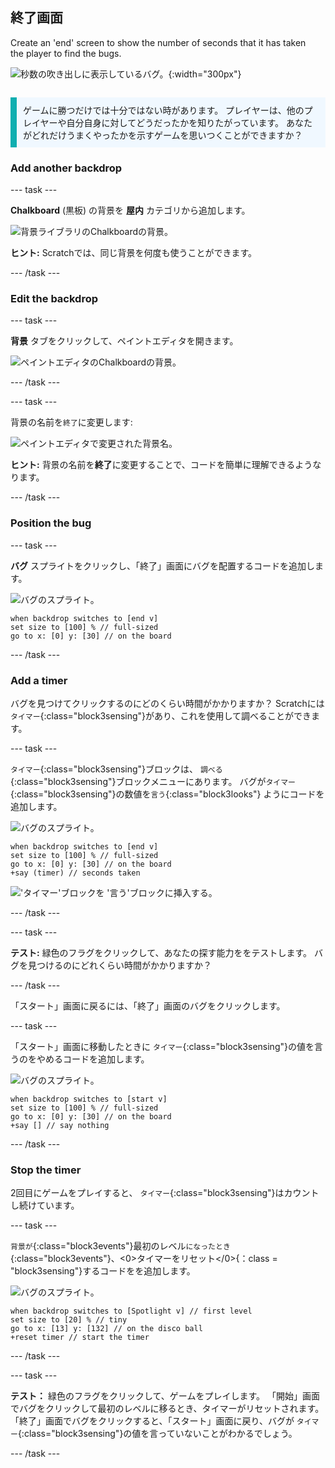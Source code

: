 ## 終了画面

<div style="display: flex; flex-wrap: wrap">
<div style="flex-basis: 200px; flex-grow: 1; margin-right: 15px;">
Create an 'end' screen to show the number of seconds that it has taken the player to find the bugs. 
</div>
<div>

![秒数の吹き出しに表示しているバグ。](images/end-screen.png){:width="300px"}

</div>
</div>

<p style="border-left: solid; border-width:10px; border-color: #0faeb0; background-color: aliceblue; padding: 10px;">
ゲームに勝つだけでは十分ではない時があります。 プレイヤーは、他のプレイヤーや自分自身に対してどうだったかを知りたがっています。 あなたがどれだけうまくやったかを示すゲームを思いつくことができますか？</p>

### Add another backdrop

--- task ---

**Chalkboard** (黒板) の背景を **屋内** カテゴリから追加します。

![背景ライブラリのChalkboardの背景。](images/chalkboard.png)

**ヒント:** Scratchでは、同じ背景を何度も使うことができます。

--- /task ---

### Edit the backdrop

--- task ---

**背景** タブをクリックして、ペイントエディタを開きます。

![ペイントエディタのChalkboardの背景。](images/chalkboard2-paint.png)

--- /task ---

--- task ---

背景の名前を`終了`に変更します:

![ペイントエディタで変更された背景名。](images/end-screen-name.png)

**ヒント:** 背景の名前を**終了**に変更することで、コードを簡単に理解できるようなります。

--- /task ---

### Position the bug

--- task ---

**バグ** スプライトをクリックし、「終了」画面にバグを配置するコードを追加します。

![バグのスプライト。](images/bug-sprite.png)

```blocks3
when backdrop switches to [end v]
set size to [100] % // full-sized
go to x: [0] y: [30] // on the board
```

--- /task ---

### Add a timer

バグを見つけてクリックするのにどのくらい時間がかかりますか？ Scratchには `タイマー`{:class="block3sensing"}があり、これを使用して調べることができます。

--- task ---

`タイマー`{:class="block3sensing"}ブロックは、 `調べる`{:class="block3sensing"}ブロックメニューにあります。 バグが`タイマー`{:class="block3sensing"}の数値を`言う`{:class="block3looks"} ようにコードを追加します。

![バグのスプライト。](images/bug-sprite.png)

```blocks3
when backdrop switches to [end v]
set size to [100] % // full-sized
go to x: [0] y: [30] // on the board
+say (timer) // seconds taken
```

!['タイマー'ブロックを '言う'ブロックに挿入する。](images/inserting-blocks.gif)

--- /task ---

--- task ---

**テスト:** 緑色のフラグをクリックして、あなたの探す能力ををテストします。 バグを見つけるのにどれくらい時間がかかりますか？

--- /task ---

「スタート」画面に戻るには、「終了」画面のバグをクリックします。

--- task ---

「スタート」画面に移動したときに `タイマー`{:class="block3sensing"}の値を言うのをやめるコードを追加します。

![バグのスプライト。](images/bug-sprite.png)

```blocks3
when backdrop switches to [start v]
set size to [100] % // full-sized
go to x: [0] y: [30] // on the board
+say [] // say nothing
```

--- /task ---

### Stop the timer

2回目にゲームをプレイすると、 `タイマー`{:class="block3sensing"}はカウントし続けています。

--- task ---

`背景が`{:class="block3events"}最初のレベル`になったとき`{:class="block3events"}、<0>タイマーをリセット</0>{：class = "block3sensing"}するコードをを追加します。

![バグのスプライト。](images/bug-sprite.png)

```blocks3
when backdrop switches to [Spotlight v] // first level
set size to [20] % // tiny
go to x: [13] y: [132] // on the disco ball
+reset timer // start the timer
```

--- /task ---

--- task ---

**テスト：** 緑色のフラグをクリックして、ゲームをプレイします。 「開始」画面でバグをクリックして最初のレベルに移るとき、タイマーがリセットされます。 「終了」画面でバグをクリックすると、「スタート」画面に戻り、バグが `タイマー`{:class="block3sensing"}の値を言っていないことがわかるでしょう。

--- /task ---

